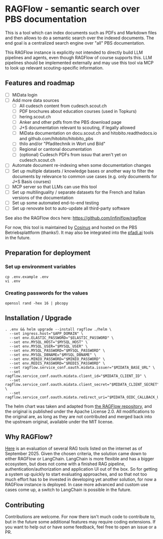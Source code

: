 # RAGFlow - semantic search over PBS documentation

This is a tool which can index documents such as PDFs and Markdown files and then allows to do a semantic search over the indexed documents. The end goal is a centralized search engine over "all" PBS documentation.

This RAGFlow instance is explicitly not intended to directly build LLM pipelines and agents, even though RAGFlow of course supports this. LLM pipelines should be implemented externally and may use this tool via MCP to look up relevant scouting-specific information.

## Features and roadmap
- [ ] MiData login
- [ ] Add more data sources
  - [ ] All cudesch content from cudesch.scout.ch
  - [ ] PDF brochures about education courses (used in Topkurs)
  - [ ] hering.scout.ch
  - [ ] Anker and other pdfs from the PBS download page
  - [ ] J+S documentation relevant to scouting, if legally allowed
  - [ ] MiData documentation on docu.scout.ch and hitobito.readthedocs.io and github.com/hitobito/hitobito_pbs
  - [ ] thilo and/or "Pfaditechnik in Wort und Bild"
  - [ ] Regional or cantonal documentation
  - [ ] (optional) Cudesch PDFs from issuu that aren't yet on cudesch.scout.ch
- [ ] Automate document re-indexing when some documentation changes
- [ ] Set up multiple datasets / knowledge bases or another way to filter the documents by relevance to common use cases (e.g. only documents for J+S Basis courses)
- [ ] MCP server so that LLMs can use this tool
- [ ] Set up multilinguality / separate datasets for the French and Italian versions of the documentation
- [ ] Set up some automated end-to-end testing
- [ ] Set up renovate bot to auto-update all third-party software

See also the RAGFlow docs here: https://github.com/infiniflow/ragflow

For now, this tool is maintained by [Cosinus](https://github.com/carlobeltrame) and hosted on the PBS Betriebsplattform (thanks!). It may also be integrated into the [pfadi.ai](https://github.com/carlobeltrame/pfadi.ai) tools in the future.

## Preparation for deployment

### Set up environment variables

```shell
cp .env.example .env
vi .env
```

### Creating passwords for the values

```shell
openssl rand -hex 16 | pbcopy
```

## Installation / Upgrade

```shell
. .env && helm upgrade --install ragflow ./helm \
  --set ingress.host="$APP_DOMAIN" \
  --set env.ELASTIC_PASSWORD="$ELASTIC_PASSWORD" \
  --set env.MYSQL_HOST="$MYSQL_HOST" \
  --set env.MYSQL_USER="$MYSQL_USER" \
  --set env.MYSQL_PASSWORD="$MYSQL_PASSWORD" \
  --set env.MYSQL_DBNAME="$MYSQL_DBNAME" \
  --set env.MINIO_PASSWORD="$MINIO_PASSWORD" \
  --set env.REDIS_PASSWORD="$REDIS_PASSWORD" \
  --set ragflow.service_conf.oauth.midata.issuer="$MIDATA_BASE_URL" \
  --set ragflow.service_conf.oauth.midata.client_id="$MIDATA_CLIENT_ID" \
  --set ragflow.service_conf.oauth.midata.client_secret="$MIDATA_CLIENT_SECRET" \
  --set ragflow.service_conf.oauth.midata.redirect_uri="$MIDATA_OIDC_CALLBACK_URL"
```

The helm chart was taken and adapted from [the RAGFlow repository](https://github.com/infiniflow/ragflow/tree/main/helm), and the original is published under the Apache License 2.0. All modifications to the original are, as long as they are not contributed and merged back into the upstream original, available under the MIT license.

## Why RAGFlow?

[Here](./pbs-rag-comparison.ods) is an evaluation of several RAG tools listed on the internet as of September 2025. Given the chosen criteria, the solution came down to either RAGFlow or LangChain. LangChain is more flexible and has a bigger ecosystem, but does not come with a finished RAG pipeline, authentication/authorization and application UI out of the box. So for getting a system up quickly to start evaluating approaches, and so that not too much effort has to be invested in developing yet another solution, for now a RAGFlow instance is deployed. In case more advanced and custom use cases come up, a switch to LangChain is possible in the future.

## Contributing

Contributions are welcome. For now there isn't much code to contribute to, but in the future some additional features may require coding extensions. If you want to help out or have some feedback, feel free to open an issue or a PR.

